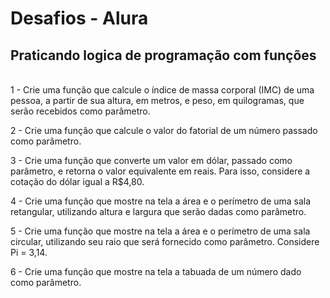 
<h1>Desafios - Alura</h1>
<h2>Praticando logica de programação com funções</h2>
<br>
1 - Crie uma função que calcule o índice de massa corporal (IMC) de uma pessoa, a partir de sua altura, em metros, e peso, em quilogramas, que serão recebidos como parâmetro.<br>

2 - Crie uma função que calcule o valor do fatorial de um número passado como parâmetro.<br>

3 - Crie uma função que converte um valor em dólar, passado como parâmetro, e retorna o valor equivalente em reais. Para isso, considere a cotação do dólar igual a R$4,80.<br>

4 - Crie uma função que mostre na tela a área e o perímetro de uma sala retangular, utilizando altura e largura que serão dadas como parâmetro.<br>

5 - Crie uma função que mostre na tela a área e o perímetro de uma sala circular, utilizando seu raio que será fornecido como parâmetro. Considere Pi = 3,14.<br>

6 - Crie uma função que mostre na tela a tabuada de um número dado como parâmetro.
